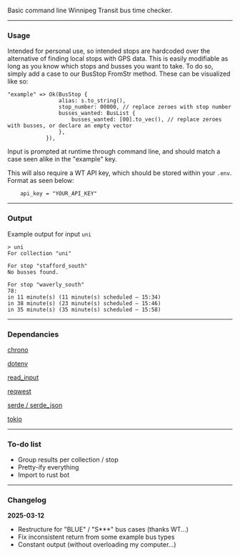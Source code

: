 Basic command line Winnipeg Transit bus time checker. 

--- 

### Usage

Intended for personal use, so intended stops are hardcoded over the alternative of finding local stops with GPS data. This is easily modifiable as long as you know which stops and busses you want to take.
To do so, simply add a case to our BusStop FromStr method. These can be visualized like so:

```
"example" => Ok(BusStop {
                alias: s.to_string(),
                stop_number: 00000, // replace zeroes with stop number
                busses_wanted: BusList {
                    busses_wanted: [00].to_vec(), // replace zeroes with busses, or declare an empty vector
                },
            }),
```

Input is prompted at runtime through command line, and should match a case seen alike in the "example" key.

This will also require a WT API key, which should be stored within your `.env`. Format as seen below:

```
    api_key = "YOUR_API_KEY"
```

---

### Output

Example output for input `uni`

```
> uni
For collection "uni"     

For stop "stafford_south"
No busses found.

For stop "waverly_south"
78: 
in 11 minute(s) (11 minute(s) scheduled — 15:34)
in 38 minute(s) (23 minute(s) scheduled — 15:46)
in 35 minute(s) (35 minute(s) scheduled — 15:58)
```

---

### Dependancies

[chrono](https://crates.io/crates/chrono)

[dotenv](https://crates.io/crates/dotenv)

[read_input](https://crates.io/crates/read_input)

[reqwest](https://crates.io/crates/reqwest)

[serde / serde_json](https://crates.io/crates/serde)

[tokio](https://crates.io/crates/tokio)

---

### To-do list

- Group results per collection / stop
- Pretty-ify everything
- Import to rust bot

---

### Changelog

**2025-03-12**
- Restructure for "BLUE" / "S\*\*\*" bus cases (thanks WT...)
- Fix inconsistent return from some example bus types
- Constant output (without overloading my computer...)
